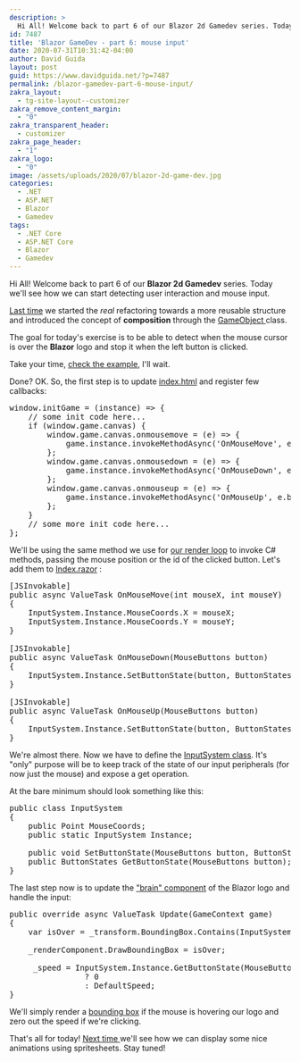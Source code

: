 ```yaml
---
description: >
  Hi All! Welcome back to part 6 of our Blazor 2d Gamedev series. Today we'll see how we can start detecting user interaction and mouse input.
id: 7487
title: 'Blazor GameDev - part 6: mouse input'
date: 2020-07-31T10:31:42-04:00
author: David Guida
layout: post
guid: https://www.davidguida.net/?p=7487
permalink: /blazor-gamedev-part-6-mouse-input/
zakra_layout:
  - tg-site-layout--customizer
zakra_remove_content_margin:
  - "0"
zakra_transparent_header:
  - customizer
zakra_page_header:
  - "1"
zakra_logo:
  - "0"
image: /assets/uploads/2020/07/blazor-2d-game-dev.jpg
categories:
  - .NET
  - ASP.NET
  - Blazor
  - Gamedev
tags:
  - .NET Core
  - ASP.NET Core
  - Blazor
  - Gamedev
---
```

Hi All! Welcome back to part 6 of our **Blazor 2d Gamedev** series. Today we'll see how we can start detecting user interaction and mouse input.

<a aria-label="undefined (opens in a new tab)" href="https://www.davidguida.net/blazor-gamedev-part-5-composition/" target="_blank" rel="noreferrer noopener">Last time</a> we started the _real_ refactoring towards a more reusable structure and introduced the concept of **composition** through the <a aria-label="undefined (opens in a new tab)" href="https://github.com/mizrael/BlazorCanvas/blob/develop/BlazorCanvas.Example5/Core/GameObject.cs" target="_blank" rel="noreferrer noopener">GameObject </a>class.

The goal for today's exercise is to be able to detect when the mouse cursor is over the **Blazor** logo and stop it when the left button is clicked. 

Take your time, <a aria-label="undefined (opens in a new tab)" href="https://mizrael.github.io/BlazorCanvas/BlazorCanvas.Example5/" target="_blank" rel="noreferrer noopener">check the example</a>, I'll wait.

Done? OK. So, the first step is to update <a href="https://github.com/mizrael/BlazorCanvas/blob/develop/BlazorCanvas.Example5/wwwroot/index.html" target="_blank" aria-label="undefined (opens in a new tab)" rel="noreferrer noopener">index.html</a> and register few callbacks:

<pre class="EnlighterJSRAW" data-enlighter-language="js" data-enlighter-theme="" data-enlighter-highlight="" data-enlighter-linenumbers="" data-enlighter-lineoffset="" data-enlighter-title="" data-enlighter-group="">window.initGame = (instance) => {
    // some init code here...
    if (window.game.canvas) {
        window.game.canvas.onmousemove = (e) => {
            game.instance.invokeMethodAsync('OnMouseMove', e.clientX, e.clientY);
        };
        window.game.canvas.onmousedown = (e) => {
            game.instance.invokeMethodAsync('OnMouseDown', e.button);
        };
        window.game.canvas.onmouseup = (e) => {
            game.instance.invokeMethodAsync('OnMouseUp', e.button);
        };
    }
    // some more init code here...
};</pre>

We'll be using the same method we use for <a aria-label="undefined (opens in a new tab)" href="https://www.davidguida.net/blazor-gamedev-part-2-canvas-initialization/" target="_blank" rel="noreferrer noopener">our render loop</a> to invoke C# methods, passing the mouse position or the id of the clicked button. Let's add them to <a href="https://github.com/mizrael/BlazorCanvas/blob/develop/BlazorCanvas.Example5/Pages/Index.razor" target="_blank" aria-label="undefined (opens in a new tab)" rel="noreferrer noopener">Index.razor</a> :

<pre class="EnlighterJSRAW" data-enlighter-language="csharp" data-enlighter-theme="" data-enlighter-highlight="" data-enlighter-linenumbers="" data-enlighter-lineoffset="" data-enlighter-title="" data-enlighter-group="">[JSInvokable]
public async ValueTask OnMouseMove(int mouseX, int mouseY)
{
    InputSystem.Instance.MouseCoords.X = mouseX;
    InputSystem.Instance.MouseCoords.Y = mouseY;
}

[JSInvokable]
public async ValueTask OnMouseDown(MouseButtons button)
{
    InputSystem.Instance.SetButtonState(button, ButtonStates.Down);
}

[JSInvokable]
public async ValueTask OnMouseUp(MouseButtons button)
{
    InputSystem.Instance.SetButtonState(button, ButtonStates.Up);
}</pre>

We're almost there. Now we have to define the <a aria-label="undefined (opens in a new tab)" rel="noreferrer noopener" target="_blank" href="https://github.com/mizrael/BlazorCanvas/blob/develop/BlazorCanvas.Example5/Core/InputSystem.cs">InputSystem class</a>. It's "only" purpose will be to keep track of the state of our input peripherals (for now just the mouse) and expose a get operation. 

At the bare minimum should look something like this:

<pre class="EnlighterJSRAW" data-enlighter-language="csharp" data-enlighter-theme="" data-enlighter-highlight="" data-enlighter-linenumbers="" data-enlighter-lineoffset="" data-enlighter-title="" data-enlighter-group="">public class InputSystem
{
    public Point MouseCoords;
    public static InputSystem Instance;
    
    public void SetButtonState(MouseButtons button, ButtonStates state) ;
    public ButtonStates GetButtonState(MouseButtons button);
}</pre>

The last step now is to update the <a aria-label="undefined (opens in a new tab)" href="https://github.com/mizrael/BlazorCanvas/blob/develop/BlazorCanvas.Example5/LogoBrain.cs" target="_blank" rel="noreferrer noopener">"brain" component</a> of the Blazor logo and handle the input:

<pre class="EnlighterJSRAW" data-enlighter-language="generic" data-enlighter-theme="" data-enlighter-highlight="" data-enlighter-linenumbers="" data-enlighter-lineoffset="" data-enlighter-title="" data-enlighter-group="">public override async ValueTask Update(GameContext game)
{
    var isOver = _transform.BoundingBox.Contains(InputSystem.Instance.MouseCoords);

    _renderComponent.DrawBoundingBox = isOver;

     _speed = InputSystem.Instance.GetButtonState(MouseButtons.Left) == ButtonStates.Down && (isOver || _speed == 0f)
                ? 0
                : DefaultSpeed;
}</pre>

We'll simply render a <a aria-label="undefined (opens in a new tab)" href="https://developer.mozilla.org/en-US/docs/Games/Techniques/2D_collision_detection" target="_blank" rel="noreferrer noopener">bounding box</a> if the mouse is hovering our logo and zero out the speed if we're clicking. 

That's all for today! <a href="https://www.davidguida.net/blazor-gamedev-part-7-animations/" target="_blank" rel="noreferrer noopener">Next time </a>we'll see how we can display some nice animations using spritesheets. Stay tuned!

<div class="post-details-footer-widgets">
</div>
